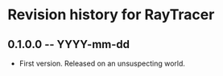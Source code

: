 # Revision history for RayTracer

## 0.1.0.0 -- YYYY-mm-dd

* First version. Released on an unsuspecting world.
